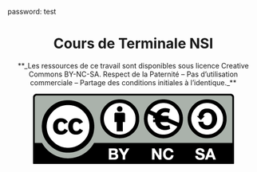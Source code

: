 password: test

# <center><div class = "titre1_index"> Cours de Terminale NSI</div></center>

<center>
**_Les ressources de ce travail sont disponibles sous licence Creative Commons BY-NC-SA.  
Respect de la Paternité – Pas d’utilisation commerciale – Partage des conditions initiales à l’identique._**

[![cc](./Images/licence_creative_commons.png)](https://creativecommons.org/licenses/by-nc-sa/4.0/deed.fr)	
</center>


